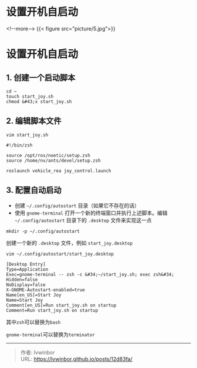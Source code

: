 # 设置开机自启动


&lt;!--more--&gt;
{{&lt; figure src=&#34;picture/5.jpg&#34;&gt;}}
# 设置开机自启动

## 1. 创建一个启动脚本

```
cd ~
touch start_joy.sh
chmod &#43;x start_joy.sh
```

## 2. 编辑脚本文件



``vim start_joy.sh``

```
#!/bin/zsh

source /opt/ros/noetic/setup.zsh
source /home/nv/ants/devel/setup.zsh

roslaunch vehicle_rea joy_control.launch

```

## 3. 配置自动启动

- 创建 `~/.config/autostart` 目录（如果它不存在的话）
- 使用 `gnome-terminal` 打开一个新的终端窗口并执行上述脚本。编辑 `~/.config/autostart` 目录下的 `.desktop` 文件来实现这一点


``mkdir -p ~/.config/autostart``

创建一个新的 `.desktop` 文件，例如 `start_joy.desktop`

``vim ~/.config/autostart/start_joy.desktop``

```
[Desktop Entry]
Type=Application
Exec=gnome-terminal -- zsh -c &#34;~/start_joy.sh; exec zsh&#34;
Hidden=false
NoDisplay=false
X-GNOME-Autostart-enabled=true
Name[en_US]=Start Joy
Name=Start Joy
Comment[en_US]=Run start_joy.sh on startup
Comment=Run start_joy.sh on startup
```

其中``zsh``可以替换为``bash``

``gnome-terminal``可以替换为``terminator``

---

> 作者: lvwinbor  
> URL: https://lvwinbor.github.io/posts/12d83fa/  

